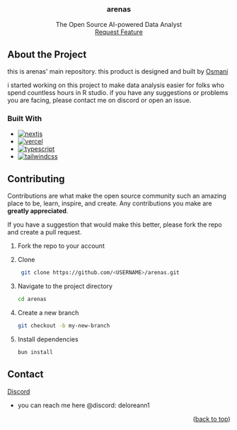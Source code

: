 <h3 align="center">arenas</h3>
    <p align="center">
        The Open Source AI-powered Data Analyst
    <br />
        <a href="https://github.com/ArenasAI/arenas/issues">Request Feature</a>
    </p>

## About the Project

this is arenas' main repository. this product is designed and built by [Osmani](https://github.com/mubashir1osmani)

i started working on this project to make data analysis easier for folks who spend countless hours in R studio. if you have any suggestions or problems you are facing, please contact me on discord or open an issue.

### Built With

- [![nextjs][nextjs]][nextjs-url]
- [![vercel][vercel]][vercel-url]
- [![typescript][typescript]][typescripturl]
- [![tailwindcss][tailwindcss]][tailwindcss-url]


## Contributing

Contributions are what make the open source community such an amazing place to be, learn, inspire, and create. Any contributions you make are **greatly appreciated**.

If you have a suggestion that would make this better, please fork the repo and create a pull request.

1. Fork the repo to your account

1. Clone
   ```sh
    git clone https://github.com/<USERNAME>/arenas.git
    ```

2. Navigate to the project directory
   ```sh
   cd arenas
   ```
3. Create a new branch
   ```sh
   git checkout -b my-new-branch
   ```

4. Install dependencies
    ```sh
    bun install
    ```

## Contact

[Discord](https://discord.gg/spZ5yucbnn)
- you can reach me here @discord: deloreann1


<p align="right">(<a href="#readme-top">back to top</a>)</p>

[typescript]: https://img.shields.io/badge/typescript-%23007ACC.svg?style=for-the-badge&logo=typescript&logoColor=white
[typescripturl]: https://www.typescriptlang.org/
[vercel]: https://img.shields.io/badge/Vercel-%23000000.svg?style=for-the-badge&logo=vercel&logoColor=white
[vercel-url]: https://vercel.com/
[nextjs]: https://img.shields.io/badge/Next.js-%23000000.svg?style=for-the-badge&logo=next.js&logoColor=white
[nextjs-url]: https://nextjs.org/
[tailwindcss]: https://img.shields.io/badge/Tailwind_CSS-%231a202c.svg?style=for-the-badge&logo=tailwind-css&logoColor=white
[tailwindcss-url]: https://tailwindcss.com/
[discord]: https://img.shields.io/badge/typescript-%23007ACC.svg?style=for-the-badge&logo=discord&logoColor=white